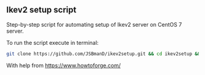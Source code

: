 ## Ikev2 setup script

Step-by-step script for automating setup of Ikev2 server on CentOS 7 server.

To run the script execute in terminal:
```sh
git clone https://github.com/JSBmanD/ikev2setup.git && cd ikev2setup && sudo ./setupserver.sh
```

With help from https://www.howtoforge.com/
